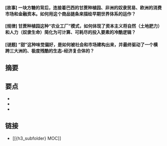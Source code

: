 #### [故事] 一块方糖的背后，连接着巴西的甘蔗种植园、非洲的奴隶贸易、欧洲的消费市场和金融资本。如何用这个商品链条来描绘早期世界体系的运作？


#### [规律] 甘蔗种植园这种“农业工厂”模式，如何体现了资本主义将自然（土地肥力）和人力（奴隶生命）简化为可计算、可耗尽的投入要素的冷酷逻辑？


#### [谜题] “甜”这种味觉偏好，是如何被社会和市场建构出来，并最终驱动了一个横跨三大洲的、极度残酷的生态-经济复合体的？


## 摘要


## 要点

- 
- 
- 

## 链接

- [[{h3_subfolder} MOC]]
